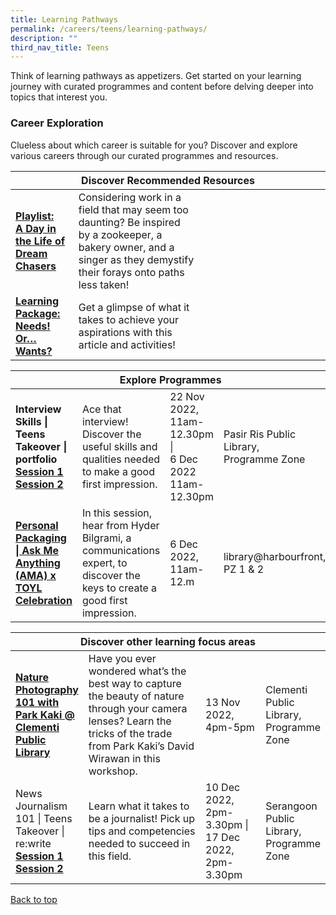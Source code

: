 ```yaml
---
title: Learning Pathways
permalink: /careers/teens/learning-pathways/
description: ""
third_nav_title: Teens
---
```

Think of learning pathways as appetizers. Get started on your learning journey with curated programmes and content before delving deeper into topics that interest you.

<h3><b>Career Exploration</b></h3>
Clueless about which career is suitable for you? Discover and explore various careers through our curated programmes and resources.
<div class="horizontal-scroll margin--bottom--lg">
  <table class="generic-table">
    <thead>
      <tr>
        <th class="is-uppercase has-weight-normal" colspan="4">Discover Recommended Resources</th>
      </tr>
    </thead>
    <tbody>
      <tr>
        <td style="width: 20%;"><a target="_blank" href="/careers/teens/content"><b> Playlist:<br>A Day in the Life of Dream Chasers</b></a></td>
        <td style="width: 40%;"> Considering work in a field that may seem too daunting? Be inspired by a zookeeper, a bakery owner, and a singer as they demystify their forays onto paths less taken!</td>
        <td style="width: 20%;"> </td>
        <td style="width: 20%;"> </td>
      </tr>
      <tr>
        <td><a target="_blank" href="https://nlb-learning-staging.netlify.app/careers/teens/content/#lp-wants"><b> Learning Package:<br>Needs! Or… Wants?</b></a></td>
        <td>Get a glimpse of what it takes to achieve your aspirations with this article and activities!</td>
        <td></td>
        <td></td>
			</tr></tbody></table></div>

<div class="horizontal-scroll margin--bottom--lg">
  <table class="generic-table">
    <thead>
      <tr>
        <th class="is-uppercase has-weight-normal" colspan="4">Explore Programmes</th>
      </tr>
    </thead>
    <tbody>
			<tr>
         <td style="width: 20%;">
					 <b>Interview Skills | Teens Takeover | portfolio</b><br>
					 <a target="_blank" href="https://www.eventbrite.sg/e/interview-skills-teens-takeover-portfolio-tickets-429093960587?aff=odcleoeventsincollection">
						 <b>Session 1</b></a>
						 <br>
						 					 <a target="_blank" href="https://www.eventbrite.sg/e/interview-skills-teens-takeover-portfolio-tickets-429094442027?aff=odcleoeventsincollection"><b>Session 2
</b></a>
				</td>
        <td style="width: 40%;"> Ace that interview! Discover the useful skills and qualities needed to make a good first impression.
        </td><td style="width: 20%;">22 Nov 2022,<br>11am-12.30pm | 
				<br> 6 Dec 2022 <br>11am-12.30pm
				</td>
        <td style="width: 20%;">Pasir Ris Public Library, <br>Programme Zone</td>
			</tr>
		<tr>
         <td style="width: 20%;"><a target="_blank" href="https://www.eventbrite.sg/e/personal-packaging-ask-me-anything-ama-x-toyl-celebration-registration-407220586737?aff=odcleoeventsincollection"><b>Personal Packaging | Ask Me Anything (AMA) x TOYL Celebration
</b></a></td>
        <td style="width: 40%;">In this session, hear from Hyder Bilgrami, a communications expert, to discover the keys to create a good first impression.</td>
       <td> 6 Dec 2022,<br>11am-12.m</td>
        <td>library@harbourfront,<br>PZ 1 &amp; 2</td>
			</tr>
    </tbody>
  </table>
</div>

<div class="horizontal-scroll margin--bottom--lg">
  <table class="generic-table">
    <thead>
      <tr>
        <th class="is-uppercase has-weight-normal" colspan="4">Discover other learning focus areas</th>
      </tr>
    </thead>
    <tbody>
			<tr>
        <td style="width: 20%;"><a target="_blank" href="https://www.eventbrite.sg/e/nature-photography-101-with-park-kaki-clementi-public-library-tickets-435602377437?aff=odcleoeventsincollection"><b>Nature Photography 101 with Park Kaki @ Clementi Public Library
        <td style="width: 40%;">Have you ever wondered what’s the best way to capture the beauty of nature through your camera lenses? Learn the tricks of the trade from Park Kaki’s David Wirawan in this workshop.</td>
        <td style="width: 20%;">13 Nov 2022,<br>4pm-5pm</td>
        <td style="width: 20%;">Clementi Public Library, Programme Zone</td>
			<tr>
        <td style="width: 20%;">
					News Journalism 101 | Teens Takeover | re:write <br><a target="_blank" href="https://www.eventbrite.sg/e/news-journalism-101-teens-takeover-rewrite-tickets-429092526297?aff=odcleoeventsincollection"><b>Session 1 </b>
					<br>
					<a target="_blank" href="https://www.eventbrite.sg/e/news-journalism-101-teens-takeover-rewrite-tickets-429090249487?aff=odcleoeventsincollection"><b>Session 2 </b></a></td>
        <td style="width: 40%;"> Learn what it takes to be a journalist! Pick up tips and competencies needed to succeed in this field.</td>
        <td style="width: 20%;">10 Dec 2022, <br>2pm-3.30pm | <br>17 Dec 2022,<br>2pm-3.30pm</td>
        <td style="width: 20%;">Serangoon Public Library, Programme Zone</td>
      </tr>
  </tbody>
  </table>
</div>
<p class="has-text-right margin--top--xl"><a href="#main-content">Back to top</a></p>